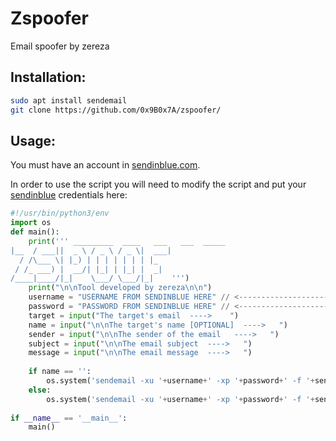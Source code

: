 # Zspoofer
Email spoofer by zereza

## Installation:
```bash
sudo apt install sendemail
git clone https://github.com/0x9B0x7A/zspoofer/
```
## Usage:
You must have an account in [sendinblue.com](https://www.sendinblue.com).

In order to use the script you will need to modify the script and put your [sendinblue](https://www.sendinblue.co) credentials here:
```python
#!/usr/bin/python3/env
import os
def main():
    print(''' _________  ____   ___   ___  _____ 
|__  / ___||  _ \ / _ \ / _ \|  ___|
  / /\___ \| |_) | | | | | | | |_   
 / /_ ___) |  __/| |_| | |_| |  _|  
/____|____/|_|    \___/ \___/|_|    ''')
    print("\n\nTool developed by zereza\n\n")
    username = "USERNAME FROM SENDINBLUE HERE" // <----------------------- HERE
    password = "PASSWORD FROM SENDINBLUE HERE" // <----------------------- AND HERE
    target = input("The target's email  ---->    ")
    name = input("\n\nThe target's name [OPTIONAL]  ---->   ")
    sender = input("\n\nThe sender of the email   ---->   ")
    subject = input("\n\nThe email subject  ---->   ")
    message = input("\n\nThe email message  ---->   ")
    
    if name == '':
        os.system('sendemail -xu '+username+' -xp '+password+' -f '+sender+' -t '+target+' -u '+subject+' -m '+message+' -s "smtp-relay.sendinblue.com:587"')
    else:
        os.system('sendemail -xu '+username+' -xp '+password+' -f '+sender+' -t '+target+' -u '+subject+' -m '+message+' -s "smtp-relay.sendinblue.com:587" -o message-header="From '+name+'<'+sender+'>"')
    
if __name__ == '__main__':
    main()
```
